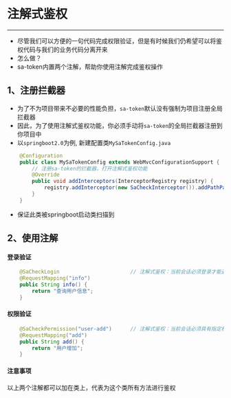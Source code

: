 # 注解式鉴权
--- 

- 尽管我们可以方便的一句代码完成权限验证，但是有时候我们仍希望可以将鉴权代码与我们的业务代码分离开来
- 怎么做？
- sa-token内置两个注解，帮助你使用注解完成鉴权操作


## 1、注册拦截器
- 为了不为项目带来不必要的性能负担，`sa-token`默认没有强制为项目注册全局拦截器
- 因此，为了使用注解式鉴权功能，你必须手动将`sa-token`的全局拦截器注册到你项目中
- 以`springboot2.0`为例, 新建配置类`MySaTokenConfig.java` 

``` java
	@Configuration
	public class MySaTokenConfig extends WebMvcConfigurationSupport {
		// 注册sa-token的拦截器，打开注解式鉴权功能 
		@Override
		public void addInterceptors(InterceptorRegistry registry) {
			registry.addInterceptor(new SaCheckInterceptor()).addPathPatterns("/**");
		}
	}
```
- 保证此类被springboot启动类扫描到

## 2、使用注解

#### 登录验证

``` java 
	@SaCheckLogin						// 注解式鉴权：当前会话必须登录才能通过 
	@RequestMapping("info")
	public String info() {
		return "查询用户信息";
	}
```

#### 权限验证

``` java 
	@SaCheckPermission("user-add")		// 注解式鉴权：当前会话必须具有指定权限才能通过 
	@RequestMapping("add")
	public String add() {
		return "用户增加";
	}
```

#### 注意事项
以上两个注解都可以加在类上，代表为这个类所有方法进行鉴权